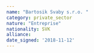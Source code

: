 ```yaml
---
name: "Bartosik Svaby s.r.o. "
category: private_sector
nature: "Entreprise"
nationality: SVK
alliance: 
date_signed: '2018-11-12'
---
```

    